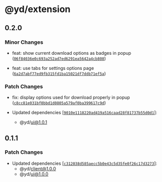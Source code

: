 # @yd/extension

## 0.2.0

### Minor Changes

- feat: show current download options as badges in popup ([`06f84036e0c693a252ad7ed6291ea5642a4cb808`](https://github.com/jordanshatford/youtube-downloader/commit/06f84036e0c693a252ad7ed6291ea5642a4cb808))

- feat: use tabs for settings options page ([`6a2d7abf77ed9fb315fd1ba15021df7ddb71ef5a`](https://github.com/jordanshatford/youtube-downloader/commit/6a2d7abf77ed9fb315fd1ba15021df7ddb71ef5a))

### Patch Changes

- fix: display options used for download properly in popup ([`c8cc81e031bf0bbd1d0805a579af0ba399617c9d`](https://github.com/jordanshatford/youtube-downloader/commit/c8cc81e031bf0bbd1d0805a579af0ba399617c9d))

- Updated dependencies [[`9010e1118220ad419a516caad28f81737b55d0d1`](https://github.com/jordanshatford/youtube-downloader/commit/9010e1118220ad419a516caad28f81737b55d0d1)]:
  - @yd/ui@1.0.1

## 0.1.1

### Patch Changes

- Updated dependencies [[`c312038d585aecc5b0e43c5d35fe0f26c17d3273`](https://github.com/jordanshatford/youtube-downloader/commit/c312038d585aecc5b0e43c5d35fe0f26c17d3273)]:
  - @yd/client@1.0.0
  - @yd/ui@1.0.0
